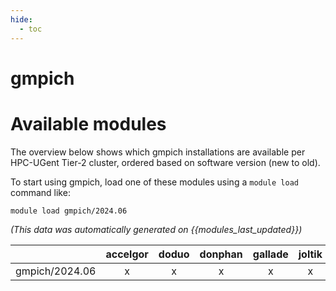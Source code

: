 ```yaml
---
hide:
  - toc
---
```


gmpich
======

# Available modules


The overview below shows which gmpich installations are available per HPC-UGent Tier-2 cluster, ordered based on software version (new to old).

To start using gmpich, load one of these modules using a `module load` command like:

```shell
module load gmpich/2024.06
```

*(This data was automatically generated on {{modules_last_updated}})*  

| |accelgor|doduo|donphan|gallade|joltik|shinx|
| :---: | :---: | :---: | :---: | :---: | :---: | :---: |
|gmpich/2024.06|x|x|x|x|x|x|
